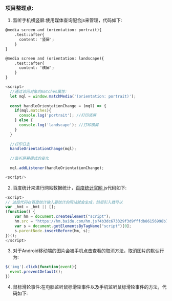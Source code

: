 ### 项目整理点:

1. 监听手机横竖屏:使用媒体查询配合js来管理，代码如下:
```html
@media screen and (orientation: portrait){
    .test::after{
      content: '竖屏';
    }
}

@media screen and (orientation: landscape){
    .test::after{
      content: '横屏';
    }
}
```
```js
<script>
  //通过访问对象的matches属性:
  let mql = window.matchMedia('(orientation: portrait)');
  
  const handleOrientationChange = (mql) => {
    if(mql.matches){
      console.log('portrait'); //打印竖屏
    } else {
      console.log('landscape'); //打印横屏
    }
  }
  
  //打印日志
  handleOrientationChange(mql);
  
  //监听屏幕模式的变化
  
  mql.addListener(handleOrientationChange);

<script/>
```
2. 百度统计来进行网站数据统计，[百度统计官网](https://tongji.baidu.com/),js代码如下:
```js
<script>
// 这段代码在百度统计输入要统计的网站就会生成，然后引入就可以
var _hmt = _hmt || [];  
(function() {
    var hm = document.createElement("script");
    hm.src = "https://hm.baidu.com/hm.js?4b3dc673329f3d9fffdb86156998b774";
    var s = document.getElementsByTagName("script")[0];
    s.parentNode.insertBefore(hm, s);
})();
</script>
```
3. 对于Android移动端的图片会被手机点击查看的取消方法，取消图片的默认行为:
```js
$('img').click(function(event){
  event.preventDefault();
})
```
4. 鼠标滑轮事件:在电脑监听鼠标滑轮事件以及手机监听鼠标滑轮事件的方法，代码如下:
```js
  
```
